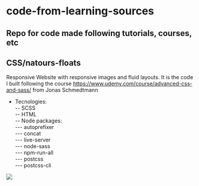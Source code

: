 # code-from-learning-sources
Repo for code made following tutorials, courses, etc
----------------------
CSS/natours-floats
----------------------
Responsive Website with responsive images and fluid layouts.
It is the code I built following the course https://www.udemy.com/course/advanced-css-and-sass/ from Jonas Schmedtmann
- Tecnologies:<br/>
-- SCSS<br/>
-- HTML<br/>
-- Node packages:<br/>
--- autoprefixer<br/>
--- concat<br/>
--- live-server<br/>
--- node-sass<br/>
--- npm-run-all<br/>
--- postcss<br/>
--- postcss-cli

![](https://github.com/DonFer/code-from-learning-sources/blob/main/CSS/natours-floats/img/homepage.png)
